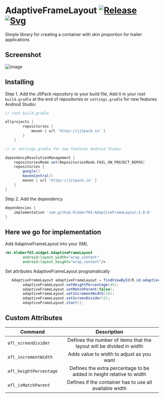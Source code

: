 # AdaptiveFrameLayout [![Release](https://jitpack.io/v/Kleberf65/AdaptiveFrameLayout.svg)](https://jitpack.io/#Kleberf65/AdaptiveFrameLayout/1.0.0) [![Svg](https://jitpack.io/v/Kleberf65/AdaptiveFrameLayout/month.svg)](https://jitpack.io/v/Kleberf65/AdaptiveFrameLayout)
Simple library for creating a container with skin proportion for trailer applications
## Screenshot
![image](https://user-images.githubusercontent.com/94382310/141861573-5392c09b-4c9b-4e83-9e70-73b0d910e3d6.png)
## Installing
Step 1. Add the JitPack repository to your build file, Add it in your root `build.gradle` at the end of repositories or `settings.gradle` for new features Android Studio:

```gradle
// root build.gradle

allprojects {
        repositories {
            maven { url 'https://jitpack.io' }
        }
    }

// or settings.gradle for new features Android Studio

dependencyResolutionManagement {
    repositoriesMode.set(RepositoriesMode.FAIL_ON_PROJECT_REPOS)
    repositories {
        google()
        mavenCentral()
        maven { url 'https://jitpack.io' }
    }
}
```
Step 2. Add the dependency
```gradle
dependencies {
    implementation 'com.github.Kleberf65:AdaptiveFrameLayout:1.0.0'
}
```
## Here we go for implementation
Add AdaptiveFrameLayout into your XML

```xml
<br.kleberf65.widget.AdaptiveFrameLayout
        android:layout_width="wrap_content"
        android:layout_height="wrap_content"/>
```
Set attributes AdaptiveFrameLayout programatically

```java
   AdaptiveFrameLayout adaptiveFrameLayout = findViewById(R.id.adaptive_frame_layout_by_code);
        adaptiveFrameLayout.setHeightPercentage(45);
        adaptiveFrameLayout.setMatchParent(false);
        adaptiveFrameLayout.setIncrementWidth(10);
        adaptiveFrameLayout.setScreenDivider(2);
        adaptiveFrameLayout.start();
```
## Custom Attributes
| Command        | Description           
| ------------- |:-------------:|
| `afl_screenDivider`     | Defines the number of items that the layout will be divided in width |
| `afl_incrementWidth`      | Adds value to width to adjust as you want      |
| `afl_heightPercentage` | Defines the extra percentage to be added in height relative to width      |
| `afl_isMatchParent` | Defines if the container has to use all available width      |
